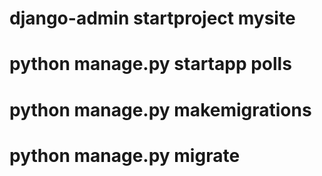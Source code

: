 # django-admin startproject mysite

# python manage.py startapp polls

# python manage.py makemigrations

# python manage.py migrate
